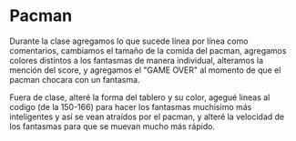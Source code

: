 # Pacman

Durante la clase agregamos lo que sucede línea por línea como comentarios, cambiamos el tamaño de la comida del pacman, agregamos colores distintos a los fantasmas de manera individual, alteramos la mención del score, y agregamos el "GAME OVER" al momento de que el pacman chocara con un fantasma.

Fuera de clase, alteré la forma del tablero y su color, agegué lineas al codigo (de la 150-166) para hacer los fantasmas muchisimo más inteligentes y así se vean atraídos por el pacman, y alteré la velocidad de los fantasmas para que se muevan mucho más rápido.
